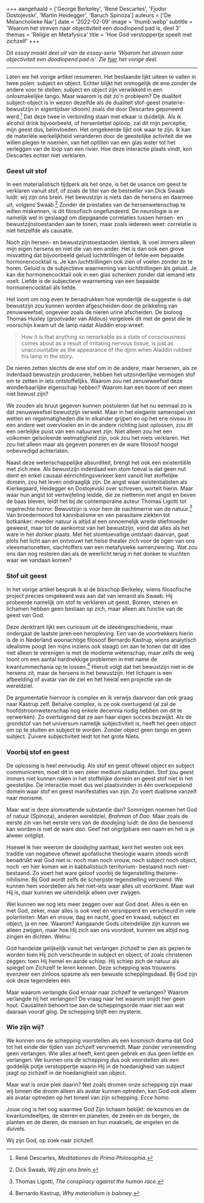 +++
aangehaald = ['George Berkeley', 'René Descartes', 'Fjodor Dostojevski', 'Martin Heidegger', 'Baruch Spinoza']
auteurs = ['De Melancholieke Nar']
date = '2022-02-09'
image = 'thumb.webp'
subtitle = 'Waarom het streven naar objectiviteit een doodlopend pad is, deel 3'
themas = 'Religie en Metafysica'
title = 'Hoe God verstoppertje speelt met zichzelf'
+++


_Dit essay maakt deel uit van de essay-serie 'Waarom het streven naar objectiviteit een doodlopend pad is'. Zie [hier](https://reactionair.nl/artikelen/een-lesje-grammatica-een-lesje-metafysica/) het vorige deel._

---

Laten we het vorige artikel resumeren. Het bestaande lijkt uiteen te vallen in twee polen: subject en object. Echter blijkt het onmogelijk de ene zonder de andere voor te stellen; subject en object zijn verwikkeld in een onlosmakelijke tango. Maar waarom is dat zo'n probleem?
De dualiteit subject-object is in wezen dezelfde als de dualiteit stof-geest (materie-bewustzijn in eigentijdser idioom) zoals die door Descartes geponeerd werd.[^1] Dat deze twee in verbinding staan met elkaar is duidelijk. Als ik alcohol drink bijvoorbeeld, of hersenletsel oploop, zal dit mijn perceptie, mijn geest dus, beïnvloeden. Het omgekeerde lijkt ook waar te zijn. Ik kan de materiële werkelijkheid veranderen door de geestelijke activiteit die we willen plegen te noemen, van het optillen van een glas water tot het verleggen van de loop van een rivier. Hoe deze interactie plaats vindt, kon Descartes echter niet verklaren. 


### Geest uit stof

In een materialistisch tijdperk als het onze, is het de usance om geest te verklaren vanuit stof, of zoals de titel van de bestseller van Dick Swaab luidt: wij zijn ons brein. Het bewustzijn is niets dan de hersens en daarmee uit, volgens Swaab.[^2] Zonder de prestaties van de hersenwetenschap te willen miskennen, is dit filosofisch ongefundeerd. De neurologie is er namelijk wel in geslaagd om diepgaande correlaties tussen hersen- en bewustzijnstoestanden aan te tonen, maar zoals iedereen weet: correlatie is niet hetzelfde als causatie. 

Noch zijn hersen- en bewustzijnstoestanden identiek. Ik voel immers alleen mijn eigen hersens en niet die van een ander. Het is dan ook een grove misvatting dat bijvoorbeeld geluid luchttrillingen of liefde een bepaalde hormonencocktail is. Je kan luchttrillingen ook zien of voelen zonder ze te horen. Geluid is de subjectieve waarneming van luchttrillingen áls geluid. Je kan die hormonencocktail ook in een glas schenken zonder dat iemand iets voelt. Liefde is de subjectieve waarneming van een bepaalde hormonencocktail áls liefde.

Het loont om nog even te benadrukken hoe wonderlijk de suggestie is dat bewustzijn zou kunnen worden afgescheiden door de prikkeling van zenuwweefsel, ongeveer zoals de nieren urine afscheiden. De bioloog Thomas Huxley (grootvader van Aldous) vergeleek dit met de geest die te voorschijn kwam uit de lamp nadat Aladdin erop wreef:

>How it is that anything so remarkable as a state of consciousness comes about as a result of irritating nervous tissue, is just as unaccountable as the appearance of the djinn when Aladdin rubbed his lamp in the story. 

De nieren zetten slechts de ene stof om in de andere, maar hersenen, als ze inderdaad bewustzijn produceren, hebben het uitzonderlijke vermogen stof om te zetten in iets ontstoffelijks. Waarom zou net zenuwweefsel deze wonderbaarlijke eigenschap hebben? Waarom kan een boom of een steen niet bewust zijn?

We zouden als bruut gegeven kunnen postuleren dat het nu eenmaal zo is dat zenuwweefsel bewustzijn verwekt. Maar in het elegante samenspel van wetten en regelmatigheden die in elkander grijpen en op het ene niveau in een andere wet overvloeien en in de andere richting juist oplossen, zou dit een oerlelijke puist van een natuurwet zijn. Niet alleen zou het een volkomen geïsoleerde wetmatigheid zijn, ook zou het niets verklaren. Het zou het alleen maar als gegeven poneren en de ware filosoof hoogst onbevredigd achterlaten.

Naast deze wetenschappelijke absurditeit, brengt het ook een existentiële met zich mee. Als bewustzijn inderdaad een stom toeval is dat geen nut dient en enkel causaal éénrichtingsverkeer kent vanuit het stoffelijke domein, zou het leven ondraaglijk zijn. De angst waar existentialisten als Kierkegaard, Heidegger en Dostojevski over schreven, wortelt hierin. Maar waar hun angst tot vertwijfeling leidde, die ze niettemin met angst en beven de baas bleven, leidt het bij de contemporaine auteur Thomas Ligotti tot regelrechte horror. Bewustzijn is voor hem de nachtmerrie van de natuur.[^3] Van broedermoord tot kannibalisme en van parasitaire ziekten tot botkanker: moeder natuur is altijd al een onnoemelijk wrede stiefmoeder geweest, maar tot de aankomst van het bewustzijn, vond dat alles als het ware in het donker plaats. Met het stomtoevallige ontstaan daarvan, gaat plots het licht aan en ontvouwt het helse theater zich voor de ogen van ons vleesmarionetten, slachtoffers van een metafysieke samenzwering. Wat zou ons dan nog resteren dan als de weerlicht terug in het donker te vluchten waar we vandaan komen?


### Stof uit geest 

In het vorige artikel besprak ik al de bisschop Berkeley, wiens filosofische project precies omgekeerd was aan dat van iemand als Swaab. Hij probeerde namelijk om stof te verklaren uit geest. Bomen, stenen en lichamen hebben geen bestaan op zich, maar alleen als functie van de geest van God.

Deze denktrant lijkt een curiosum uit de ideeëngeschiedenis, maar ondergaat de laatste jaren een heropleving. Een van de voortrekkers hierin is de in Nederland woonachtige filosoof Bernardo Kastrup, wiens analytisch idealisme poogt (en mijns inziens ook slaagt) om aan te tonen dat dit idee niet alleen te verenigen is met de moderne wetenschap, maar zelfs de weg toont om een aantal hardnekkige problemen in met name de kwantummechania op te lossen.[^4] Hieruit volgt dat het bewustzijn niet in de hersens zit, maar de hersens in het bewustzijn. Het lichaam is een afbeelding of avatar van de ziel en het heelal een projectie van de wereldziel.

De argumentatie hiervoor is complex en ik verwijs daarvoor dan ook graag naar Kastrup zelf. Behalve complex, is ze ook overtuigend (al zal de hoofdstroomwetenschap nog enkele decennia nodig hebben om dit te verwerken). Zo overtuigend dat ze aan haar eigen succes bezwijkt. Als de grondstof van het universum namelijk subjectiviteit is, heeft het geen object om op te stuiten en subject te worden. Zonder object geen tango en geen subject. Zuivere subjectiviteit leidt tot het grote Niets.


### Voorbij stof en geest

De oplossing is heel eenvoudig. Als stof en geest oftewel object en subject communiceren, moet dit in een zeker medium plaatsvinden. Stof zou geest immers niet kunnen raken in het stoffelijke domein en geest stof niet in het geestelijke. De interactie moet dus wel plaatsvinden in één overkoepelend domein waar stof en geest manifestaties van zijn. Zo voert dualisme vanzelf naar monisme. 

Maar wat is deze alomvattende substantie dan? Sommigen noemen het God of natuur (Spinoza), anderen wereldziel, _Brahman_ of _Dao_. Maar zoals de eerste zin van het eerste vers van de _daodejing_ luidt: de _dao_ die benoemd kan worden is niet de ware _dao_. Geef het ongrijpbare een naam en het is je alweer ontglipt.

Hoewel ik hier weerom de _daodejing_ aanhaal, kent het westen ook een traditie van negatieve oftewel apofatische theologie waarin steeds wordt benadrukt wat God niet is: noch man noch vrouw, noch subject noch object, noch -en hier komen we in kabbalistisch territorium- bestaand noch niet-bestaand. Zo voert het ware geloof voorbij de tegenstelling theïsme-nihilisme. Bij God wordt zelfs de scherpste tegenstelling verzoend. We kunnen hem voorstellen als het niet-iets waar alles uit voortkomt. Maar wat Hij ís, daar kunnen we uiteindelijk alleen over zwijgen.

Wel kunnen we nog iets meer zeggen over wat God doet. Alles is één en met God, zeker, maar alles is ook veel en versnipperd en verscheurd in vele polariteiten. Man en vrouw, dag en nacht, goed en kwaad, subject en object, ja en nee. Waarom? Aangaande Gods uiteindelijke zijn kunnen we alleen zwijgen, maar hoe Hij zich aan ons voordoet, kunnen we altijd nog zingen en dichten. Welnu:

God handelde gelijkelijk vanuit het verlangen zichzelf te zien als gezien te worden toen Hij zich verscheurde in subject en object, of zoals christenen zeggen: toen Hij hemel en aarde schiep. Hij schiep zich de natuur als spiegel om Zichzelf te leren kennen. Deze schepping was trouwens evenzeer een zinloos spasme als een bewuste scheppingsdaad. Bij God zijn ook deze tegendelen één.

Maar waarom verlangde God ernaar naar zichzelf te verlangen? Waarom verlangde hij het verlangen?  De vraag naar het waarom snijdt hier geen hout. Causaliteit behoort toe aan de scheppingsorde maar niet aan wat daaraan vooraf ging. De schepping blijft een mysterie.


### Wie zijn wij?

We kunnen ons de schepping voorstellen als een kosmisch drama dat God tot het einde der tijden van zichzelf vervreemdt. Maar zonder vervreemding geen verlangen. Wie alles al heeft, kent geen gebrek en dus geen liefde en verlangen. We kunnen ons de schepping dus ook voorstellen als een goddelijk potje verstoppertje waarin Hij in de hoedanigheid van subject jaagt op zichzelf in de hoedanigheid van object.

Maar wat is onze plek daarin? Net zoals dromen onze schepping zijn maar wij binnen die droom alleen als avatar kunnen optreden, kan God ook alleen als avatar optreden op het toneel van zijn schepping. _Ecce homo_.

Jouw oog is het oog waarmee God Zijn lichaam bekijkt: de kosmos en de kwantumdeeltjes, de sterren en planeten, de zeeën en de bergen, de planten en de dieren, de mensen en hun maaksels, de engelen en de duivels. 

Wij zijn God, op zoek naar zichzelf.


[^1]: René Descartes, _Meditationes de Prima Philosophia_.
[^2]: Dick Swaab, _Wij zijn ons brein_.
[^3]: Thomas Ligotti, _The conspiracy against the human race_.
[^4]: Bernardo Kastrup, _Why materialism is baloney_.
